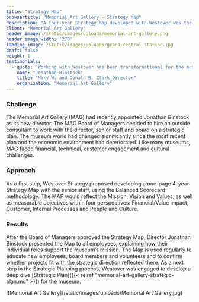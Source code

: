 ```yaml
---
title: "Strategy Map"
browsertitle: "Memorial Art Gallery - Strategy Map"
description: "A four-year Strategy Map developed with Westover was the first step in its strategic planning process."
client: "Memorial Art Gallery"
header_image: /static/images/uploads/memorial-art-gallery.png
header_image_width: '270'
landing_image: /static/images/uploads/grand-central-station.jpg
draft: false
weight: 1
testimonials:
  - quote: "Working with Westover has been transformational for the museum. The Board of Managers and staff now understand clearly the challenges the museum faces and how to address them. The Strategy Map and Strategic Plan are valuable references for us as we follow the defined strategic direction. Susan Byrd was a thoughtful guide who made the strategic planning process not only effective but fun."
    name: "Jonathan Binstock"
    title: "Mary W. and Donald R. Clark Director"
    organization: "Memorial Art Gallery"
---
```

### Challenge
The Memorial Art Gallery (MAG) had recently appointed Jonathan Binstock as its new director. The MAG Board of Managers decided to hire an outside consultant to work with the director, senior staff and board on a strategic plan. The museum world had changed significantly since the most recent plan and the economic environment had deteriorated. Like many museums, MAG faced financial, technical, customer engagement and cultural challenges.

### Approach
As a first step, Westover Strategy proposed developing a one-page 4-year Strategy Map with the senior staff, using the Balanced Scorecard methodology. The MAP would reflect the Mission, Vision and Values, as well as measurable objectives within four perspectives:  Financial/Value impact, Customer, Internal Processes and People and Culture. 

### Results
After the Board of Managers approved the Strategy Map, Director Jonathan Binstock presented the Map to all employees, explaining how their individual roles support the museum’s mission. The Map is used regularly to educate new employees, board members and volunteers and to confirm whether projects fit with the strategic direction reflected there. As a next step in the Strategic Planning process, Westover was engaged to develop a deep dive [Strategic Plan]({{< relref "memorial-art-gallery-strategic-plan.md" >}}) for the museum.

![Memorial Art Gallery](/static/images/uploads/Memorial Art Gallery.jpg)

